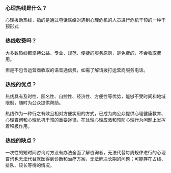 ### 心理热线是什么？
心理援助热线，指的是通过电话联络对遇到心理危机的人员进行危机干预的一种干预形式

### 热线收费吗？
大多数热线都坚持公益、专业、规范、便捷的服务原则，是免费的，不会收取费用。

但是不包含运营商收取的语音通信费，如需了解请拨打运营商服务电话。

### 热线的优点？
热线具有及时性、匿名性、自控性、经济性、方便性等优势，能够不受时间和地域限制，随时为公众提供帮助。

热线作为一种行之有效且相对方便实用的方式，已成为向公众提供心理健康教育、心理咨询和心理危机干预的重要途径，在处理心理应激和预防心理行为问题上发挥着积极作用。

### 热线的缺点？
一次性的短时间咨询对方没有办法全面了解咨询者，无法代替每周规律进行的心理咨询也无法代替就医得到诊断和治疗方案，无法解决长期的问题；可能存在占线、排队、较长等待的情况。